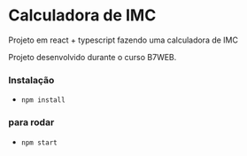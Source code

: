 # Calculadora de IMC

Projeto em react + typescript fazendo uma calculadora de IMC

Projeto desenvolvido durante o curso B7WEB.

### Instalação
- `npm install`

### para rodar
- `npm start`